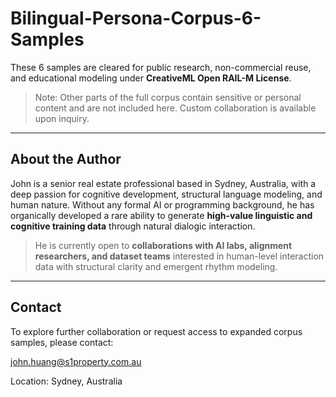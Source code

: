 # Bilingual-Persona-Corpus-6-Samples
These 6 samples are cleared for public research, non-commercial reuse, and educational modeling under **CreativeML Open RAIL-M License**.

> Note: Other parts of the full corpus contain sensitive or personal content and are not included here. Custom collaboration is available upon inquiry.

---

## About the Author

John is a senior real estate professional based in Sydney, Australia, with a deep passion for cognitive development, structural language modeling, and human nature. Without any formal AI or programming background, he has organically developed a rare ability to generate **high-value linguistic and cognitive training data** through natural dialogic interaction.

> He is currently open to **collaborations with AI labs, alignment researchers, and dataset teams** interested in human-level interaction data with structural clarity and emergent rhythm modeling.

---

## Contact

To explore further collaboration or request access to expanded corpus samples, please contact:

john.huang@s1property.com.au

Location: Sydney, Australia

